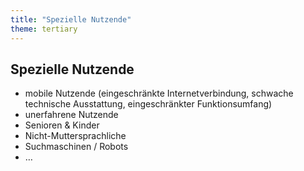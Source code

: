 ```yaml
---
title: "Spezielle Nutzende"
theme: tertiary
---
```

## Spezielle Nutzende

- mobile Nutzende (eingeschränkte Internetverbindung, schwache technische Ausstattung, eingeschränkter Funktionsumfang)
- unerfahrene Nutzende
- Senioren & Kinder
- Nicht-Muttersprachliche
- Suchmaschinen / Robots
- …
